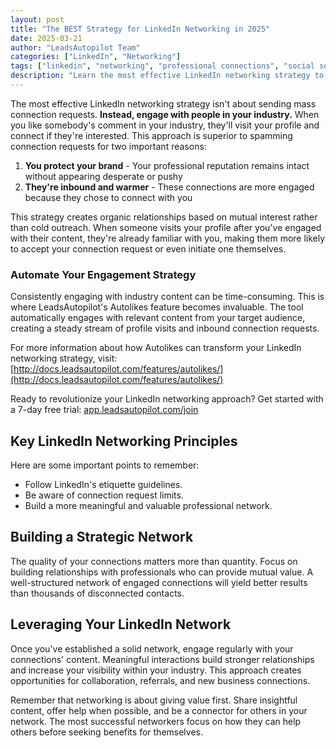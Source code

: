```yaml
---
layout: post
title: "The BEST Strategy for LinkedIn Networking in 2025"
date: 2025-03-21
author: "LeadsAutopilot Team"
categories: ["LinkedIn", "Networking"]
tags: ["linkedin", "networking", "professional connections", "social selling"]
description: "Learn the most effective LinkedIn networking strategy to build meaningful professional connections and maximize your networking potential."
---
```


The most effective LinkedIn networking strategy isn't about sending mass connection requests. **Instead, engage with people in your industry.** When you like somebody's comment in your industry, they'll visit your profile and connect if they're interested. This approach is superior to spamming connection requests for two important reasons:

1. **You protect your brand** - Your professional reputation remains intact without appearing desperate or pushy
2. **They're inbound and warmer** - These connections are more engaged because they chose to connect with you

This strategy creates organic relationships based on mutual interest rather than cold outreach. When someone visits your profile after you've engaged with their content, they're already familiar with you, making them more likely to accept your connection request or even initiate one themselves.

### Automate Your Engagement Strategy

Consistently engaging with industry content can be time-consuming. This is where LeadsAutopilot's Autolikes feature becomes invaluable. The tool automatically engages with relevant content from your target audience, creating a steady stream of profile visits and inbound connection requests.

For more information about how Autolikes can transform your LinkedIn networking strategy, visit: [http://docs.leadsautopilot.com/features/autolikes/](http://docs.leadsautopilot.com/features/autolikes/)

Ready to revolutionize your LinkedIn networking approach? Get started with a 7-day free trial: [app.leadsautopilot.com/join](http://app.leadsautopilot.com/join)


## Key LinkedIn Networking Principles

Here are some important points to remember:

- Follow LinkedIn's etiquette guidelines.
- Be aware of connection request limits.
- Build a more meaningful and valuable professional network.

## Building a Strategic Network

The quality of your connections matters more than quantity. Focus on building relationships with professionals who can provide mutual value. A well-structured network of engaged connections will yield better results than thousands of disconnected contacts.

## Leveraging Your LinkedIn Network

Once you've established a solid network, engage regularly with your connections' content. Meaningful interactions build stronger relationships and increase your visibility within your industry. This approach creates opportunities for collaboration, referrals, and new business connections.

Remember that networking is about giving value first. Share insightful content, offer help when possible, and be a connector for others in your network. The most successful networkers focus on how they can help others before seeking benefits for themselves. 